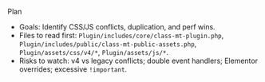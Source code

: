 Plan
- Goals: Identify CSS/JS conflicts, duplication, and perf wins.
- Files to read first: `Plugin/includes/core/class-mt-plugin.php`, `Plugin/includes/public/class-mt-public-assets.php`, `Plugin/assets/css/v4/*`, `Plugin/assets/js/*`.
- Risks to watch: v4 vs legacy conflicts; double event handlers; Elementor overrides; excessive `!important`.

